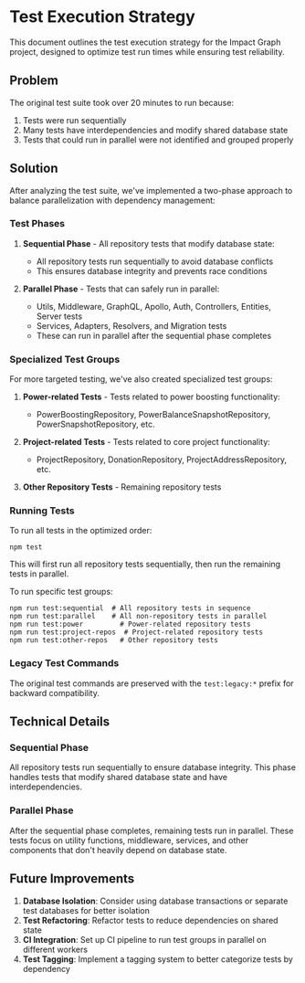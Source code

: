 # Test Execution Strategy

This document outlines the test execution strategy for the Impact Graph project, designed to optimize test run times while ensuring test reliability.

## Problem

The original test suite took over 20 minutes to run because:
1. Tests were run sequentially
2. Many tests have interdependencies and modify shared database state
3. Tests that could run in parallel were not identified and grouped properly

## Solution

After analyzing the test suite, we've implemented a two-phase approach to balance parallelization with dependency management:

### Test Phases

1. **Sequential Phase** - All repository tests that modify database state:
   - All repository tests run sequentially to avoid database conflicts
   - This ensures database integrity and prevents race conditions

2. **Parallel Phase** - Tests that can safely run in parallel:
   - Utils, Middleware, GraphQL, Apollo, Auth, Controllers, Entities, Server tests
   - Services, Adapters, Resolvers, and Migration tests
   - These can run in parallel after the sequential phase completes

### Specialized Test Groups

For more targeted testing, we've also created specialized test groups:

1. **Power-related Tests** - Tests related to power boosting functionality:
   - PowerBoostingRepository, PowerBalanceSnapshotRepository, PowerSnapshotRepository, etc.

2. **Project-related Tests** - Tests related to core project functionality:
   - ProjectRepository, DonationRepository, ProjectAddressRepository, etc.

3. **Other Repository Tests** - Remaining repository tests

### Running Tests

To run all tests in the optimized order:
```
npm test
```

This will first run all repository tests sequentially, then run the remaining tests in parallel.

To run specific test groups:
```
npm run test:sequential  # All repository tests in sequence
npm run test:parallel    # All non-repository tests in parallel
npm run test:power         # Power-related repository tests
npm run test:project-repos  # Project-related repository tests
npm run test:other-repos   # Other repository tests
```

### Legacy Test Commands

The original test commands are preserved with the `test:legacy:*` prefix for backward compatibility.

## Technical Details

### Sequential Phase
All repository tests run sequentially to ensure database integrity. This phase handles tests that modify shared database state and have interdependencies.

### Parallel Phase
After the sequential phase completes, remaining tests run in parallel. These tests focus on utility functions, middleware, services, and other components that don't heavily depend on database state.

## Future Improvements

1. **Database Isolation**: Consider using database transactions or separate test databases for better isolation
2. **Test Refactoring**: Refactor tests to reduce dependencies on shared state
3. **CI Integration**: Set up CI pipeline to run test groups in parallel on different workers
4. **Test Tagging**: Implement a tagging system to better categorize tests by dependency
